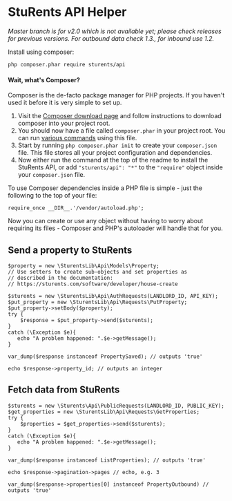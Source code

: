 # StuRents API Helper

_Master branch is for v2.0 which is not available yet; please check releases for previous versions. For outbound data check 1.3.*, for inbound use 1.2.*_

Install using composer:

    php composer.phar require sturents/api

#### Wait, what's Composer?

Composer is the de-facto package manager for PHP projects. If you haven't used it before it is very simple to set up.

1. Visit the [Composer download page](https://getcomposer.org/download/) and follow instructions to download composer into your project root.
1. You should now have a file called `composer.phar` in your project root. You can run [various commands](https://getcomposer.org/doc/03-cli.md) using this file.
1. Start by running `php composer.phar init` to create your `composer.json` file. This file stores all your project configuration and dependencies.
1. Now either run the command at the top of the readme to install the StuRents API, or add `"sturents/api": "*"` to the `"require"` object inside your `composer.json` file.

To use Composer dependencies inside a PHP file is simple - just the following to the top of your file:

    require_once __DIR__.'/vendor/autoload.php';

Now you can create or use any object without having to worry about requiring its files - Composer and PHP's autoloader will handle that for you.

## Send a property to StuRents

    $property = new \SturentsLib\Api\Models\Property;
    // Use setters to create sub-objects and set properties as
    // described in the documentation:
    // https://sturents.com/software/developer/house-create
    
    $sturents = new \SturentsLib\Api\AuthRequests(LANDLORD_ID, API_KEY);
    $put_property = new \SturentsLib\Api\Requests\PutProperty;
    $put_property->setBody($property);
    try {
        $response = $put_property->send($sturents);
    }
    catch (\Exception $e){
       echo "A problem happened: ".$e->getMessage();
    }
    
    var_dump($response instanceof PropertySaved); // outputs 'true'
    
    echo $response->property_id; // outputs an integer
    
## Fetch data from StuRents

    $sturents = new \Sturents\Api\PublicRequests(LANDLORD_ID, PUBLIC_KEY);
    $get_properties = new \SturentsLib\Api\Requests\GetProperties;
    try {
        $properties = $get_properties->send($sturents);
    }
    catch (\Exception $e){
       echo "A problem happened: ".$e->getMessage();
    }
    
    var_dump($response instanceof ListProperties); // outputs 'true'
    
    echo $response->pagination->pages // echo, e.g. 3
    
    var_dump($response->properties[0] instanceof PropertyOutbound) // outputs 'true'
